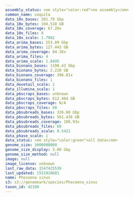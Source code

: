 ```yaml
---
assembly_status: <em style="color:red">no assembly</em>
common_name: vaquita
data_10x_bases: 201.79 Gbp
data_10x_bytes: 104.510 GB
data_10x_coverage: 67.26x
data_10x_files: 8
data_10x_scale: 1.7982
data_arima_bases: 253.09 Gbp
data_arima_bytes: 127.443 GB
data_arima_coverage: 84.36x
data_arima_files: 4
data_arima_scale: 1.8495
data_bionano_bases: 1190.43 Gbp
data_bionano_bytes: 2.220 GB
data_bionano_coverage: 396.81x
data_bionano_files: 1
data_dovetail_scale: 1
data_illumina_scale: 1
data_pbscraps_bases: unknown
data_pbscraps_bytes: 612.464 GB
data_pbscraps_coverage: N/A
data_pbscraps_files: 60
data_pbsubreads_bases: 326.80 Gbp
data_pbsubreads_bytes: 561.436 GB
data_pbsubreads_coverage: 108.93x
data_pbsubreads_files: 60
data_pbsubreads_scale: 0.5421
data_phase_scale: 1
data_status: <em style="color:green">all data</em>
genome_size: 3000000000
genome_size_display: 3.00 Gbp
genome_size_method: null
image: null
image_license: unknown
last_raw_data: 1547425539
last_updated: 1551910681
name: Phocoena sinus
s3: s3://genomeark/species/Phocoena_sinus
taxon_id: 42100
---
```

